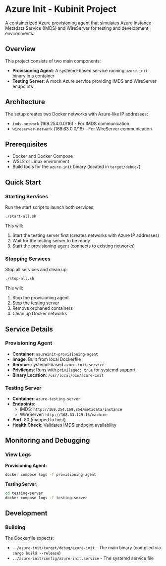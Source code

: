 # Azure Init - Kubinit Project

A containerized Azure provisioning agent that simulates Azure Instance Metadata Service (IMDS) and WireServer for testing and development environments.

## Overview

This project consists of two main components:
- **Provisioning Agent**: A systemd-based service running `azure-init` binary in a container
- **Testing Server**: A mock Azure service providing IMDS and WireServer endpoints

## Architecture

The setup creates two Docker networks with Azure-like IP addresses:
- `imds-network` (169.254.0.0/16) - For IMDS communication
- `wireserver-network` (168.63.0.0/16) - For WireServer communication

## Prerequisites

- Docker and Docker Compose
- WSL2 or Linux environment
- Build tools for the `azure-init` binary (located in `target/debug/`)

## Quick Start

### Starting Services

Run the start script to launch both services:

```bash
./start-all.sh
```

This will:
1. Start the testing server first (creates networks with Azure IP addresses)
2. Wait for the testing server to be ready
3. Start the provisioning agent (connects to existing networks)

### Stopping Services

Stop all services and clean up:

```bash
./stop-all.sh
```

This will:
1. Stop the provisioning agent
2. Stop the testing server
3. Remove orphaned containers
4. Clean up Docker networks

## Service Details

### Provisioning Agent

- **Container**: `azureinit-provisioning-agent`
- **Image**: Built from local Dockerfile
- **Service**: systemd-based `azure-init.service`
- **Privileges**: Runs with `privileged: true` for systemd support
- **Binary Location**: `/usr/local/bin/azure-init`

### Testing Server

- **Container**: `azure-testing-server`
- **Endpoints**:
  - IMDS: `http://169.254.169.254/metadata/instance`
  - WireServer: `http://168.63.129.16/machine`
- **Port**: 80 (mapped to host)
- **Health Check**: Validates IMDS endpoint availability

## Monitoring and Debugging

### View Logs

**Provisioning Agent:**
```bash
docker compose logs -f provisioning-agent
```

**Testing Server:**
```bash
cd testing-server
docker compose logs -f testing-server
```

## Development

### Building

The Dockerfile expects:
- `../azure-init/target/debug/azure-init` - The main binary (compiled via `cargo build --release`)
- `../azure-init/config/azure-init.service` - The systemd service file
